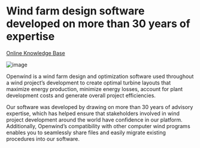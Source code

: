 # Wind farm design software developed on more than 30 years of expertise


        
[Online Knowledge Base](https://github.com/Underwriters-Labs/renewables.openwind.help/wiki)
    
![image](https://github.com/user-attachments/assets/17195e17-79f5-4e6d-a30a-351456cb2a3e)

Openwind is a wind farm design and optimization software used throughout a wind project’s development to create optimal turbine layouts that maximize energy production, minimize energy losses, account for plant development costs and generate overall project efficiencies.

Our software was developed by drawing on more than 30 years of advisory expertise, which has helped ensure that stakeholders involved in wind project development around the world have confidence in our platform. Additionally, Openwind’s compatibility with other computer wind programs enables you to seamlessly share files and easily migrate existing procedures into our software.

